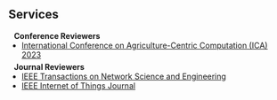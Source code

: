## Services

<h4 style="margin:0 10px 0;">Conference Reviewers</h4>

<ul style="margin:0 0 5px;">
  <li><a href="https://cse.iitrpr.ac.in/mrig/ica23/"><autocolor>International Conference on Agriculture-Centric Computation (ICA) 2023</autocolor></a></li>
</ul>

<h4 style="margin:0 10px 0;">Journal Reviewers</h4>

<ul style="margin:0 0 20px;">
 <li><a href="https://www.comsoc.org/publications/journals/ieee-tnse/"><autocolor>IEEE Transactions on Network Science and Engineering</autocolor></a></li>
  <li><a href="https://ieee-iotj.org/"><autocolor>IEEE Internet of Things Journal</autocolor></a></li>
</ul>